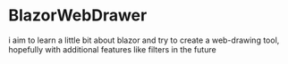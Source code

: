 # BlazorWebDrawer

i aim to learn a little bit about blazor and try to create a web-drawing tool, hopefully with additional features like filters in the future
